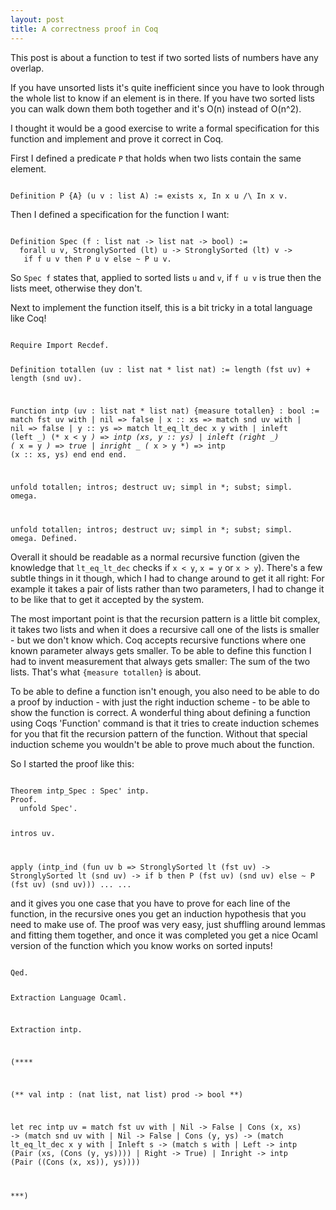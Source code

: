 ```yaml
---
layout: post
title: A correctness proof in Coq
---
```


This post is about a function to test if two sorted lists of numbers have any overlap.

If you have unsorted lists it's quite inefficient since you have to look through the whole list to know if an element is in there. If you have two sorted lists you can walk down them both together and it's O(n) instead of O(n^2).

I thought it would be a good exercise to write a formal specification for this function and implement and prove it correct in Coq.

First I defined a predicate `P` that holds when two lists contain the same element.

<code>
Definition P {A} (u v : list A) := exists x, In x u /\ In x v.
</code>

Then I defined a specification for the function I want:

<code>
Definition Spec (f : list nat -> list nat -> bool) :=
  forall u v, StronglySorted (lt) u -> StronglySorted (lt) v ->
   if f u v then P u v else ~ P u v.
</code>

So `Spec f` states that, applied to sorted lists `u` and `v`, if `f u v` is true then the lists meet, otherwise they don't.

Next to implement the function itself, this is a bit tricky in a total language like Coq!

<code>
Require Import Recdef.

Definition totallen (uv : list nat * list nat) := length (fst uv) + length (snd uv).

Function intp (uv : list nat * list nat) {measure totallen} : bool :=
  match fst uv with
    | nil => false
    | x :: xs =>
      match snd uv with
        | nil => false
        | y :: ys =>
          match lt_eq_lt_dec x y with
            | inleft (left _) (* x < y *) => intp (xs, y :: ys)
            | inleft (right _) (* x = y *) => true
            | inright _ (* x > y *) => intp (x :: xs, ys)
          end
      end
  end.

unfold totallen; intros; destruct uv; simpl in *; subst; simpl.
omega.

unfold totallen; intros; destruct uv; simpl in *; subst; simpl.
omega.
Defined.
</code>

Overall it should be readable as a normal recursive function (given the knowledge that `lt_eq_lt_dec` checks if `x < y`, `x = y` or `x > y`). There's a few subtle things in it though, which I had to change around to get it all right: For example it takes a pair of lists rather than two parameters, I had to change it to be like that to get it accepted by the system.

The most important point is that the recursion pattern is a little bit complex, it takes two lists and when it does a recursive call one of the lists is smaller - but we don't know which. Coq accepts recursive functions where one known parameter always gets smaller. To be able to define this function I had to invent measurement that always gets smaller: The sum of the two lists. That's what `{measure totallen}` is about.

To be able to define a function isn't enough, you also need to be able to do a proof by induction - with just the right induction scheme - to be able to show the function is correct. A wonderful thing about defining a function using Coqs 'Function' command is that it tries to create induction schemes for you that fit the recursion pattern of the function. Without that special induction scheme you wouldn't be able to prove much about the function.

So I started the proof like this:

<code>
Theorem intp_Spec : Spec' intp.
Proof.
  unfold Spec'.

  intros uv.

  apply (intp_ind (fun uv b => StronglySorted lt (fst uv) -> StronglySorted lt (snd uv) -> if b then P (fst uv) (snd uv) else ~ P (fst uv) (snd uv)))
  ...
  ...
</code>

and it gives you one case that you have to prove for each line of the function, in the recursive ones you get an induction hypothesis that you need to make use of. The proof was very easy, just shuffling around lemmas and fitting them together, and once it was completed you get a nice Ocaml version of the function which you know works on sorted inputs!

<code>
Qed.

Extraction Language Ocaml.

Extraction intp.

(****

(** val intp : (nat list, nat list) prod -> bool **)

let rec intp uv =
  match fst uv with
  | Nil -> False
  | Cons (x, xs) ->
    (match snd uv with
     | Nil -> False
     | Cons (y, ys) ->
       (match lt_eq_lt_dec x y with
        | Inleft s ->
          (match s with
           | Left -> intp (Pair (xs, (Cons (y, ys))))
           | Right -> True)
        | Inright -> intp (Pair ((Cons (x, xs)), ys))))


 ***)
</code>
